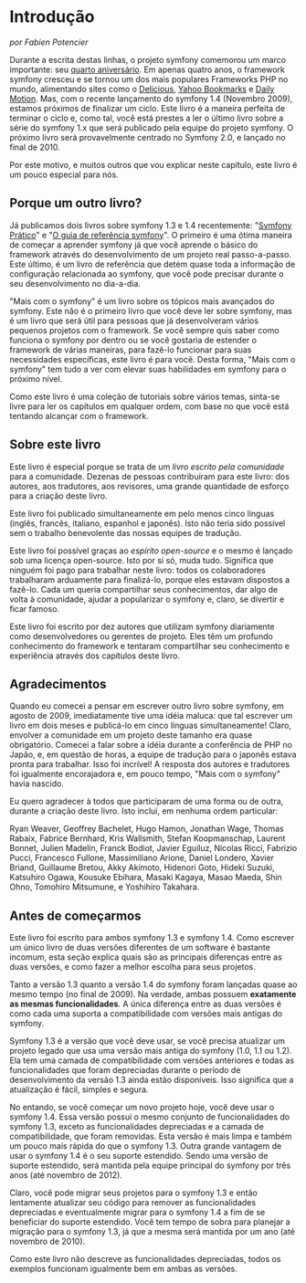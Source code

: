 ﻿Introdução
==========

*por Fabien Potencier*

Durante a escrita destas linhas, o projeto symfony comemorou um marco importante:
seu [quarto aniversário](http://trac.symfony-project.org/changeset/1). Em apenas
quatro anos, o framework symfony cresceu e se tornou um dos mais populares
Frameworks PHP no mundo, alimentando sites como o
[Delicious](http://sf-to.org/delicious),
[Yahoo Bookmarks](http://sf-to.org/bookmarks)
e
[Daily Motion](http://sf-to.org/dailymotion).
Mas, com o recente lançamento do symfony 1.4 (Novembro 2009), estamos próximos
de finalizar um ciclo. Este livro é a maneira perfeita de terminar o ciclo e, como tal,
você está prestes a ler o último livro sobre a série do symfony 1.x que será
publicado pela equipe do projeto symfony. O próximo livro será provavelmente centrado no
Symfony 2.0, e lançado no final de 2010.

Por este motivo, e muitos outros que vou explicar neste capítulo, este livro é
um pouco especial para nós.

Porque um outro livro?
---------------------

Já publicamos dois livros sobre symfony 1.3 e 1.4 recentemente:
"[Symfony Prático](http://books.sensiolabs.com/book/9782918390169)" e
"[O guia de referência symfony](http://books.sensiolabs.com/book/9782918390145)".
O primeiro é uma ótima maneira de começar a aprender symfony já que você aprende o básico do
framework através do desenvolvimento de um projeto real passo-a-passo.
Este último, é um livro de referência que detém quase toda a informação de configuração relacionada ao symfony,
que você pode precisar durante o seu desenvolvimento no dia-a-dia.

"Mais com o symfony" é um livro sobre os tópicos mais avançados do symfony. Este não é
o primeiro livro que você deve ler sobre symfony, mas é um livro que será útil para
pessoas que já desenvolveram vários pequenos projetos com o framework.
Se você sempre quis saber como funciona o symfony por dentro ou se você gostaria
de estender o framework de várias maneiras, para fazê-lo funcionar para suas necessidades específicas,
este livro é para você. Desta forma, "Mais com o symfony" tem tudo a ver
com elevar suas habilidades em symfony para o próximo nível.

Como este livro é uma coleção de tutoriais sobre vários temas, sinta-se livre para
ler os capítulos em qualquer ordem, com base no que você está tentando alcançar
com o framework.

Sobre este livro
---------------

Este livro é especial porque se trata de um *livro escrito pela comunidade* para a
comunidade. Dezenas de pessoas contribuíram para este livro: dos autores,
aos tradutores, aos revisores, uma grande quantidade de esforço
para a criação deste livro.

Este livro foi publicado simultaneamente em pelo menos cinco línguas
(inglês, francês, italiano, espanhol e japonês). Isto não teria sido
possível sem o trabalho benevolente das nossas equipes de tradução.

Este livro foi possível graças ao *espírito open-source* e o mesmo
é lançado sob uma licença open-source. Isto por si só, muda tudo.
Significa que ninguém foi pago para trabalhar neste livro: todos os colaboradores
trabalharam arduamente para finalizá-lo, porque eles estavam dispostos a fazê-lo. Cada um queria
compartilhar seus conhecimentos, dar algo de volta à comunidade, ajudar a popularizar
o symfony e, claro, se divertir e ficar famoso.

Este livro foi escrito por dez autores que utilizam symfony diariamente
como desenvolvedores ou gerentes de projeto. Eles têm um profundo conhecimento do
framework e tentaram compartilhar seu conhecimento e experiência através dos capítulos deste
livro.

Agradecimentos
---------------

Quando eu comecei a pensar em escrever outro livro sobre symfony, em agosto de
2009, imediatamente tive uma idéia maluca: que tal escrever um livro em dois meses
e publicá-lo em cinco línguas simultaneamente! Claro, envolver
a comunidade em um projeto deste tamanho era quase obrigatório. Comecei a falar
sobre a idéia durante a conferência de PHP no Japão, e, em questão de horas, a
equipe de tradução para o japonês estava pronta para trabalhar. Isso foi incrível! A resposta
dos autores e tradutores foi igualmente encorajadora e, em pouco tempo,
"Mais com o symfony" havia nascido.

Eu quero agradecer à todos que participaram de uma forma ou de outra, durante a
criação deste livro. Isto inclui, em nenhuma ordem particular:

Ryan Weaver, Geoffrey Bachelet, Hugo Hamon, Jonathan Wage, Thomas Rabaix,
Fabrice Bernhard, Kris Wallsmith, Stefan Koopmanschap, Laurent Bonnet, Julien
Madelin, Franck Bodiot, Javier Eguiluz, Nicolas Ricci, Fabrizio Pucci,
Francesco Fullone, Massimiliano Arione, Daniel Londero, Xavier Briand,
Guillaume Bretou, Akky Akimoto, Hidenori Goto, Hideki Suzuki, Katsuhiro Ogawa,
Kousuke Ebihara, Masaki Kagaya, Masao Maeda, Shin Ohno, Tomohiro Mitsumune,
e Yoshihiro Takahara.

Antes de começarmos
---------------

Este livro foi escrito para ambos symfony 1.3 e symfony 1.4. Como escrever um
único livro de duas versões diferentes de um software é bastante incomum, esta
seção explica quais são as principais diferenças entre as duas versões, e
como fazer a melhor escolha para seus projetos.

Tanto a versão 1.3 quanto a versão 1.4 do symfony foram lançadas quase
ao mesmo tempo (no final de 2009). Na verdade, ambas possuem
**exatamente as mesmas funcionalidades**. A única diferença entre as duas versões
é como cada uma suporta a compatibilidade com versões mais antigas do symfony.

Symfony 1.3 é a versão que você deve usar, se você precisa atualizar um projeto legado
que usa uma versão mais antiga do symfony (1.0, 1.1 ou 1.2). Ela tem uma
camada de compatibilidade com versões anteriores e todas as funcionalidades que foram depreciadas
durante o período de desenvolvimento da versão 1.3 ainda estão disponíveis. Isso significa que a atualização
é fácil, simples e segura.

No entando, se você começar um novo projeto hoje, você deve usar o symfony 1.4. Essa
versão possui o mesmo conjunto de funcionalidades do symfony 1.3, exceto as funcionalidades depreciadas
e a camada de compatibilidade, que foram removidas. Esta versão
é mais limpa e também um pouco mais rápida do que o symfony 1.3. Outra grande vantagem
de usar o symfony 1.4 é o seu suporte estendido. Sendo uma versão de suporte estendido,
será mantida pela equipe principal do symfony por três anos (até novembro de
2012).

Claro, você pode migrar seus projetos para o symfony 1.3 e então lentamente atualizar
seu código para remover as funcionalidades depreciadas e eventualmente migrar para o symfony 1.4
a fim de se beneficiar do suporte estendido. Você tem tempo de sobra para
planejar a migração para o symfony 1.3, já que a mesma será mantida por um ano (até novembro de 2010).

Como este livro não descreve as funcionalidades depreciadas, todos os exemplos funcionam igualmente
bem em ambas as versões.
